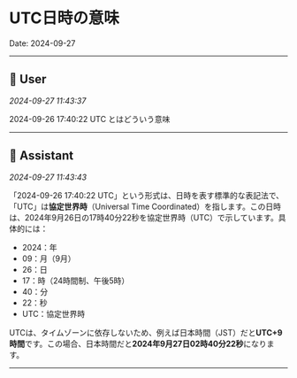 # UTC日時の意味

Date: 2024-09-27

---

## 👤 User
*2024-09-27 11:43:37*

2024-09-26 17:40:22 UTC とはどういう意味

---

## 🤖 Assistant
*2024-09-27 11:43:43*

「2024-09-26 17:40:22 UTC」という形式は、日時を表す標準的な表記法で、「UTC」は**協定世界時**（Universal Time Coordinated）を指します。この日時は、2024年9月26日の17時40分22秒を協定世界時（UTC）で示しています。具体的には：

- 2024：年
- 09：月（9月）
- 26：日
- 17：時（24時間制、午後5時）
- 40：分
- 22：秒
- UTC：協定世界時

UTCは、タイムゾーンに依存しないため、例えば日本時間（JST）だと**UTC+9時間**です。この場合、日本時間だと**2024年9月27日02時40分22秒**になります。

---
